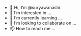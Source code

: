 - 👋 Hi, I’m @suryawanashi
- 👀 I’m interested in ...
- 🌱 I’m currently learning ...
- 💞️ I’m looking to collaborate on ...
- 📫 How to reach me ...

<!---
suryawanashi/suryawanashi is a ✨ special ✨ repository because its `README.md` (this file) appears on your GitHub profile.
You can click the Preview link to take a look at your changes.
--->
